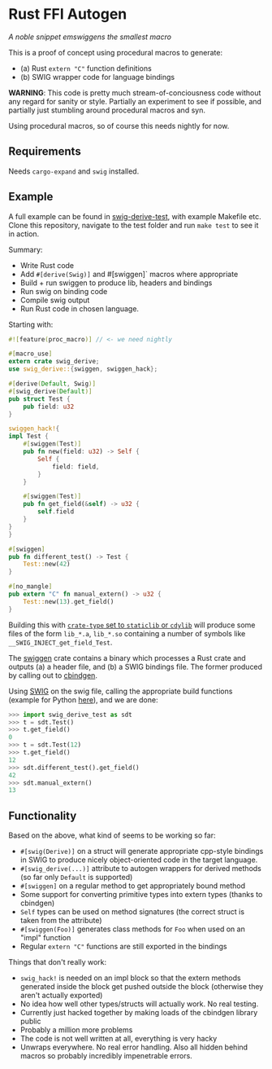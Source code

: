 Rust FFI Autogen
================

_A noble snippet emswiggens the smallest macro_

This is a proof of concept using procedural macros to generate:
 - (a) Rust `extern "C"` function definitions
 - (b) SWIG wrapper code for language bindings


**WARNING**: This code is pretty much stream-of-conciousness code without
any regard for sanity or style. Partially an experiment to see if possible,
and partially just stumbling around procedural macros and syn.

Using procedural macros, so of course this needs nightly for now.

## Requirements

Needs `cargo-expand` and `swig` installed.

## Example

A full example can be found in [swig-derive-test](swig-derive-test/), with
example Makefile etc. Clone this repository, navigate to the test folder
and run `make test` to see it in action.

Summary:

 - Write Rust code
 - Add `#[derive(Swig)]` and #[swiggen]` macros where appropriate
 - Build + run swiggen to produce lib, headers and bindings
 - Run swig on binding code
 - Compile swig output
 - Run Rust code in chosen language.

Starting with:

```rust
#![feature(proc_macro)] // <- we need nightly

#[macro_use]
extern crate swig_derive;
use swig_derive::{swiggen, swiggen_hack};

#[derive(Default, Swig)]
#[swig_derive(Default)]
pub struct Test {
    pub field: u32
}

swiggen_hack!{
impl Test {
    #[swiggen(Test)]
    pub fn new(field: u32) -> Self {
        Self {
            field: field,
        }
    }

    #[swiggen(Test)]
    pub fn get_field(&self) -> u32 {
        self.field
    }
}
}

#[swiggen]
pub fn different_test() -> Test {
    Test::new(42)
}

#[no_mangle]
pub extern "C" fn manual_extern() -> u32 {
    Test::new(13).get_field()
}

```

Building this with [`crate-type` set to `staticlib` or `cdylib`](https://doc.rust-lang.org/reference/linkage.html)
 will produce some files of the form `lib_*.a`, `lib_*.so` containing a number of symbols like
`__SWIG_INJECT_get_field_Test`.

The [swiggen](swiggen/) crate contains a binary which processes a Rust crate
and outputs (a) a header file, and (b) a SWIG bindings file.
The former produced by calling out to [cbindgen](https://github.com/eqrion/cbindgen).

Using [SWIG](www.swig.org/) on the swig file, calling the appropriate
build functions (example for Python [here](swig-derive-test/Makefile)), and
we are done:

```py
>>> import swig_derive_test as sdt
>>> t = sdt.Test()
>>> t.get_field()
0
>>> t = sdt.Test(12)
>>> t.get_field()
12
>>> sdt.different_test().get_field()
42
>>> sdt.manual_extern()
13
```

## Functionality

Based on the above, what kind of seems to be working so far:

 - `#[swig(Derive)]` on a struct will generate appropriate cpp-style bindings
   in SWIG to produce nicely object-oriented code in the target language.
 - `#[swig_derive(...)]` attribute to autogen wrappers for derived methods (so far only `Default` is supported)
 - `#[swiggen]` on a regular method to get appropriately bound method
 - Some support for converting primitive types into extern types (thanks to cbindgen)
 - `Self` types can be used on method signatures (the correct struct is taken from the attribute)
 - `#[swiggen(Foo)]` generates class methods for `Foo` when used on an "impl" function
 - Regular `extern "C"` functions are still exported in the bindings

Things that don't really work:

 - `swig_hack!` is needed on an impl block so that the extern methods generated
    inside the block get pushed outside the block (otherwise they aren't actually exported)
 - No idea how well other types/structs will actually work. No real testing.
 - Currently just hacked together by making loads of the cbindgen library public
 - Probably a million more problems
 - The code is not well written at all, everything is very hacky
 - Unwraps everywhere. No real error handling. Also all hidden behind macros
   so probably incredibly impenetrable errors.
